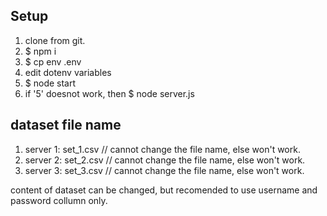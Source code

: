 Setup
---------

1. clone from git.
2. $ npm i
3. $ cp env .env 
4. edit dotenv variables
5. $ node start
6. if '5' doesnot work, then $ node server.js


dataset file name
-----------------
1. server 1: set_1.csv // cannot change the file name, else won't work.
2. server 2: set_2.csv // cannot change the file name, else won't work.
3. server 3: set_3.csv // cannot change the file name, else won't work.


content of dataset can be changed, but recomended to use username and password collumn only.
